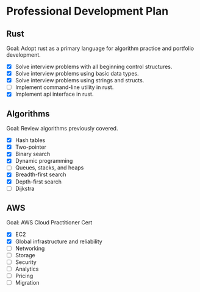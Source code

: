 # Professional Development Plan

## Rust

Goal: Adopt rust as a primary language for algorithm practice and portfolio development.

- [x] Solve interview problems with all beginning control structures.
- [x] Solve interview problems using basic data types.
- [x] Solve interview problems using strings and structs.
- [ ] Implement command-line utility in rust.
- [x] Implement api interface in rust.

## Algorithms

Goal: Review algorithms previously covered.

- [x] Hash tables
- [x] Two-pointer
- [x] Binary search
- [x] Dynamic programming
- [ ] Queues, stacks, and heaps
- [x] Breadth-first search
- [x] Depth-first search
- [ ] Dijkstra

## AWS

Goal: AWS Cloud Practitioner Cert

- [x] EC2
- [x] Global infrastructure and reliability
- [ ] Networking
- [ ] Storage
- [ ] Security
- [ ] Analytics
- [ ] Pricing
- [ ] Migration
